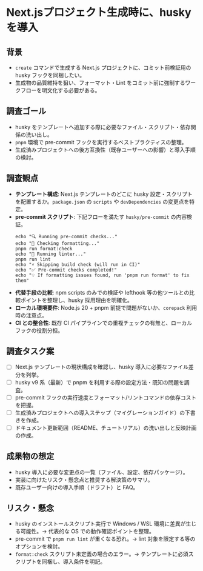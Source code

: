 # Next.jsプロジェクト生成時に、huskyを導入

## 背景

- `create` コマンドで生成する Next.js プロジェクトに、コミット前検証用の husky フックを同梱したい。
- 生成物の品質維持を狙い、フォーマット・Lint をコミット前に強制するワークフローを明文化する必要がある。

## 調査ゴール

- husky をテンプレートへ追加する際に必要なファイル・スクリプト・依存関係の洗い出し。
- `pnpm` 環境で pre-commit フックを実行するベストプラクティスの整理。
- 生成済みプロジェクトへの後方互換性（既存ユーザーへの影響）と導入手順の検討。

## 調査観点

- **テンプレート構成**: Next.js テンプレートのどこに husky 設定・スクリプトを配置するか。`package.json` の `scripts` や `devDependencies` の変更点を特定。
- **pre-commit スクリプト**: 下記フローを満たす `husky/pre-commit` の内容検証。
  ```
  echo "🔍 Running pre-commit checks..."
  echo "📝 Checking formatting..."
  pnpm run format:check
  echo "🔎 Running linter..."
  pnpm run lint
  echo "⚡ Skipping build check (will run in CI)"
  echo "✅ Pre-commit checks completed!"
  echo "💡 If formatting issues found, run 'pnpm run format' to fix them"
  ```
- **代替手段の比較**: npm scripts のみでの検証や lefthook 等の他ツールとの比較ポイントを整理し、husky 採用理由を明確化。
- **ローカル環境要件**: Node.js 20 + pnpm 前提で問題がないか、`corepack` 利用時の注意点。
- **CI との整合性**: 既存 CI パイプラインでの重複チェックの有無と、ローカルフックの役割分担。

## 調査タスク案

- [ ] Next.js テンプレートの現状構成を確認し、husky 導入に必要なファイル差分を列挙。
- [ ] husky v9 系（最新）で pnpm を利用する際の設定方法・既知の問題を調査。
- [ ] pre-commit フックの実行速度とフォーマット/リントコマンドの依存コストを把握。
- [ ] 生成済みプロジェクトへの導入ステップ（マイグレーションガイド）の下書きを作成。
- [ ] ドキュメント更新範囲（README、チュートリアル）の洗い出しと反映計画の作成。

## 成果物の想定

- husky 導入に必要な変更点の一覧（ファイル、設定、依存パッケージ）。
- 実装に向けたリスク・懸念点と推奨する解決策のサマリ。
- 既存ユーザー向けの導入手順（ドラフト）と FAQ。

## リスク・懸念

- husky のインストールスクリプト実行で Windows / WSL 環境に差異が生じる可能性。→ 代表的な OS での動作確認ポイントを整理。
- pre-commit で `pnpm run lint` が重くなる恐れ。→ lint 対象を限定する等のオプションを検討。
- `format:check` スクリプト未定義の場合のエラー。→ テンプレートに必須スクリプトを同梱し、導入条件を明記。
